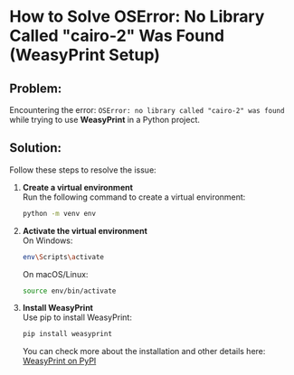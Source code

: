 
# How to Solve OSError: No Library Called "cairo-2" Was Found (WeasyPrint Setup)

## Problem:
Encountering the error: `OSError: no library called "cairo-2" was found` while trying to use **WeasyPrint** in a Python project.

## Solution:

Follow these steps to resolve the issue:

1. **Create a virtual environment**  
   Run the following command to create a virtual environment:
   ```bash
   python -m venv env
   ```

2. **Activate the virtual environment**  
   On Windows:
   ```bash
   env\Scripts\activate
   ```
   On macOS/Linux:
   ```bash
   source env/bin/activate
   ```

3. **Install WeasyPrint**  
   Use pip to install WeasyPrint:
   ```bash
   pip install weasyprint
   ```
   You can check more about the installation and other details here:  
   [WeasyPrint on PyPI](https://pypi.org/project/weasyprint/)

